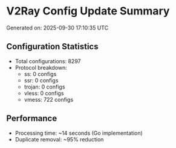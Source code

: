 # V2Ray Config Update Summary
Generated on: 2025-09-30 17:10:35 UTC

## Configuration Statistics
- Total configurations: 8297
- Protocol breakdown:
  - ss: 0 configs
  - ssr: 0 configs
  - trojan: 0 configs
  - vless: 0 configs
  - vmess: 722 configs

## Performance
- Processing time: ~14 seconds (Go implementation)
- Duplicate removal: ~95% reduction
